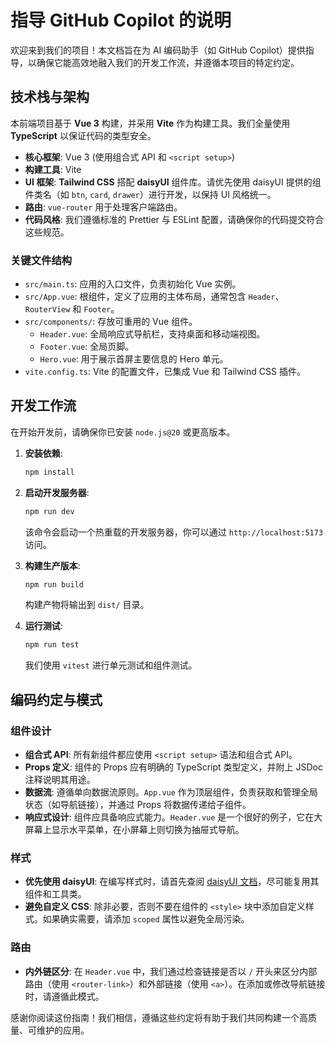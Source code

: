 # 指导 GitHub Copilot 的说明

欢迎来到我们的项目！本文档旨在为 AI 编码助手（如 GitHub Copilot）提供指导，以确保它能高效地融入我们的开发工作流，并遵循本项目的特定约定。

## 技术栈与架构

本前端项目基于 **Vue 3** 构建，并采用 **Vite** 作为构建工具。我们全量使用 **TypeScript** 以保证代码的类型安全。

- **核心框架**: Vue 3 (使用组合式 API 和 `<script setup>`)
- **构建工具**: Vite
- **UI 框架**: **Tailwind CSS** 搭配 **daisyUI** 组件库。请优先使用 daisyUI 提供的组件类名（如 `btn`, `card`, `drawer`）进行开发，以保持 UI 风格统一。
- **路由**: `vue-router` 用于处理客户端路由。
- **代码风格**: 我们遵循标准的 Prettier 与 ESLint 配置，请确保你的代码提交符合这些规范。

### 关键文件结构

- `src/main.ts`: 应用的入口文件，负责初始化 Vue 实例。
- `src/App.vue`: 根组件，定义了应用的主体布局，通常包含 `Header`、`RouterView` 和 `Footer`。
- `src/components/`: 存放可重用的 Vue 组件。
  - `Header.vue`: 全局响应式导航栏，支持桌面和移动端视图。
  - `Footer.vue`: 全局页脚。
  - `Hero.vue`: 用于展示首屏主要信息的 Hero 单元。
- `vite.config.ts`: Vite 的配置文件，已集成 Vue 和 Tailwind CSS 插件。

## 开发工作流

在开始开发前，请确保你已安装 `node.js@20` 或更高版本。

1.  **安装依赖**:
    ```bash
    npm install
    ```

2.  **启动开发服务器**:
    ```bash
    npm run dev
    ```
    该命令会启动一个热重载的开发服务器，你可以通过 `http://localhost:5173` 访问。

3.  **构建生产版本**:
    ```bash
    npm run build
    ```
    构建产物将输出到 `dist/` 目录。

4.  **运行测试**:
    ```bash
    npm run test
    ```
    我们使用 `vitest` 进行单元测试和组件测试。

## 编码约定与模式

### 组件设计

- **组合式 API**: 所有新组件都应使用 `<script setup>` 语法和组合式 API。
- **Props 定义**: 组件的 Props 应有明确的 TypeScript 类型定义，并附上 JSDoc 注释说明其用途。
- **数据流**: 遵循单向数据流原则。`App.vue` 作为顶层组件，负责获取和管理全局状态（如导航链接），并通过 Props 将数据传递给子组件。
- **响应式设计**: 组件应具备响应式能力。`Header.vue` 是一个很好的例子，它在大屏幕上显示水平菜单，在小屏幕上则切换为抽屉式导航。

### 样式

- **优先使用 daisyUI**: 在编写样式时，请首先查阅 [daisyUI 文档](https://daisyui.com/components/)，尽可能复用其组件和工具类。
- **避免自定义 CSS**: 除非必要，否则不要在组件的 `<style>` 块中添加自定义样式。如果确实需要，请添加 `scoped` 属性以避免全局污染。

### 路由

- **内外链区分**: 在 `Header.vue` 中，我们通过检查链接是否以 `/` 开头来区分内部路由（使用 `<router-link>`）和外部链接（使用 `<a>`）。在添加或修改导航链接时，请遵循此模式。

感谢你阅读这份指南！我们相信，遵循这些约定将有助于我们共同构建一个高质量、可维护的应用。
